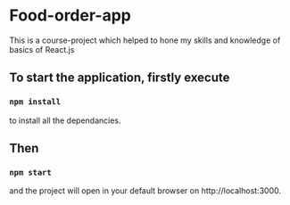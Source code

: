 # Food-order-app

This is a course-project which helped to hone my skills and knowledge of basics of React.js

## To start the application, firstly execute 

### `npm install`

to install all the dependancies.

## Then

### `npm start`

and the project will open in your default browser on http://localhost:3000.
